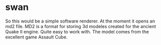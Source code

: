 # swan
So this would be a simple software renderer. At the moment it opens an md2 file. MD2 is a format for storing 3d modeles created for the ancient Quake II engine. Quite easy to work with. The model comes from the excellent game Assault Cube.
